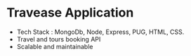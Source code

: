 # Travease Application

- Tech Stack : MongoDb, Node, Express, PUG, HTML, CSS.
- Travel and tours booking API
- Scalable and maintainable
